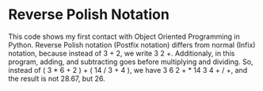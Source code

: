 # Reverse Polish Notation
This code shows my first contact with Object Oriented Programming in Python. 
Reverse Polish notation (Postfix notation) differs from normal (Infix) notation, because instead of 3 + 2, we write 3 2 +. Additionaly, in this program, adding, and subtracting goes before multiplying and dividing. So, instead of ( 3 * 6 + 2 ) + ( 14 / 3 + 4 ), we have 3 6 2 + * 14 3 4 + / +, and the result is not 28.67, but 26.
